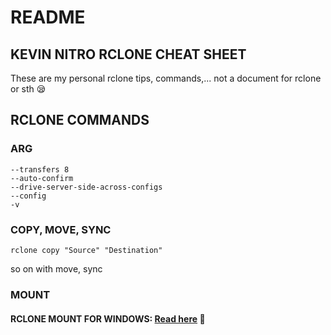 # README

## KEVIN NITRO RCLONE CHEAT SHEET

These are my personal rclone tips, commands,... not a document for rclone or sth 😪

## RCLONE COMMANDS

### ARG

```
--transfers 8
--auto-confirm
--drive-server-side-across-configs
--config
-v
```

### COPY, MOVE, SYNC

```
rclone copy "Source" "Destination"
```

so on with move, sync

### MOUNT

#### RCLONE MOUNT FOR WINDOWS: [Read here](rclone-mount-for-windows.md) 🤗
